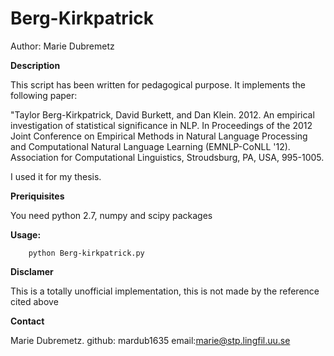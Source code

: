 # Berg-Kirkpatrick
Author: Marie Dubremetz

**Description**

This script has been written for pedagogical purpose. It implements the following paper:

"Taylor Berg-Kirkpatrick, David Burkett, and Dan Klein. 2012. 
An empirical investigation of statistical significance in NLP. 
In Proceedings of the 2012 Joint Conference on Empirical Methods in Natural Language Processing and Computational Natural Language Learning (EMNLP-CoNLL '12). 
Association for Computational Linguistics, Stroudsburg, PA, USA, 995-1005.

I used it for my thesis.


**Preriquisites**

You need python 2.7, numpy and scipy packages

**Usage:**

		python Berg-kirkpatrick.py

**Disclamer**

This is a totally unofficial implementation, this is not made by the reference cited above

**Contact**

Marie Dubremetz. github: mardub1635 email:marie@stp.lingfil.uu.se
